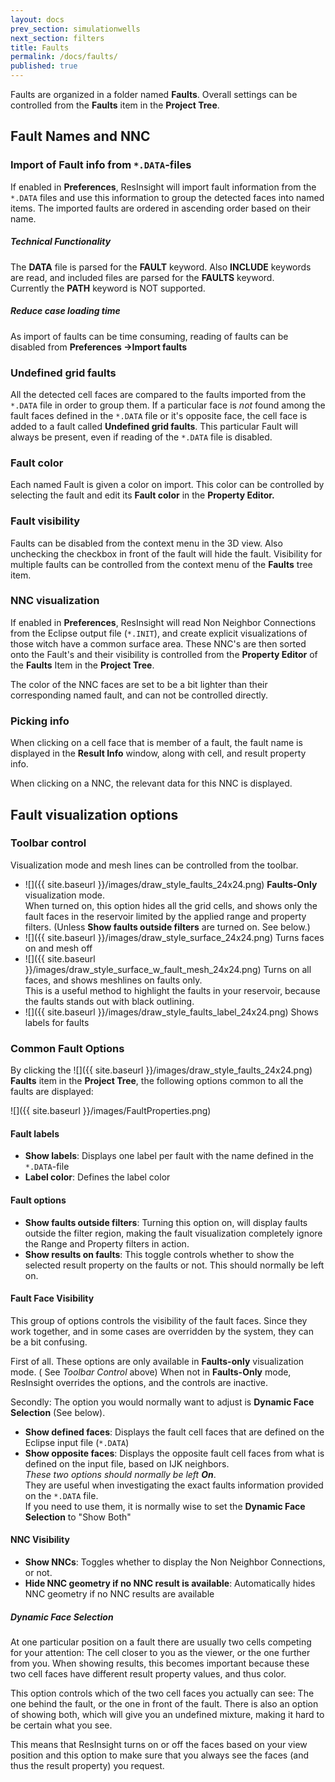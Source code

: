 ```yaml
---
layout: docs
prev_section: simulationwells
next_section: filters
title: Faults
permalink: /docs/faults/
published: true
---
```


Faults are organized in a folder named **Faults**. Overall settings can be controlled from the **Faults** item in the **Project Tree**.

## Fault Names and NNC

### Import of Fault info from `*.DATA`-files
If enabled in **Preferences**, ResInsight will import fault information from the `*.DATA` files and use this information to group the detected faces into named items. The imported faults are ordered in ascending order based on their name.

<div class="note info">
<h5>Technical Functionality</h5>
The <b>DATA</b> file is parsed for the <b>FAULT</b> keyword. Also <b>INCLUDE</b> keywords are read, and included files are parsed for the <b>FAULTS</b> keyword.<br>
Currently the <b>PATH</b> keyword is NOT supported.
</div>

<div class="note info">
<h5>Reduce case loading time</h5>
As import of faults can be time consuming, reading of faults can be disabled from <b>Preferences ->Import faults</b>
</div>

### Undefined grid faults
All the detected cell faces are compared to the faults imported from the `*.DATA` file in order to group them. If a particular face is *not* found among the fault faces defined in the `*.DATA` file or it's opposite face, the cell face is added to a fault called **Undefined grid faults**. This particular Fault will always be present, even if reading of the `*.DATA` file is disabled.

### Fault color
Each named Fault is given a color on import. This color can be controlled by selecting the fault and edit its  **Fault color** in the **Property Editor.**

### Fault visibility
Faults can be disabled from the context menu in the 3D view. Also unchecking the checkbox in front of the fault will hide the fault. Visibility for multiple faults can be controlled from the context menu of the **Faults** tree item. 

### NNC visualization
If enabled in **Preferences**, ResInsight will read Non Neighbor Connections from the Eclipse output file (`*.INIT`), and create explicit visualizations of those witch have a common surface area. These NNC's are then sorted onto the Fault's and their visibility is controlled from the **Property Editor** of the **Faults** Item in the **Project Tree**.

The color of the NNC faces are set to be a bit lighter than their corresponding named fault, and can not be controlled directly.

### Picking info

When clicking on a cell face that is member of a fault, the fault name is displayed in the **Result Info** window, along with cell, and result property info. 

When clicking on a NNC,  the relevant data for this NNC is displayed.

## Fault visualization options


### Toolbar control
Visualization mode and mesh lines can be controlled from the toolbar.

- ![]({{ site.baseurl }}/images/draw_style_faults_24x24.png) **Faults-Only** visualization mode. 
   <br>When turned on, this option hides all the grid cells, and shows only the fault faces in the reservoir limited by the applied range and property filters. (Unless **Show faults outside filters** are turned on. See below.)
- ![]({{ site.baseurl }}/images/draw_style_surface_24x24.png) Turns faces on and mesh off
- ![]({{ site.baseurl }}/images/draw_style_surface_w_fault_mesh_24x24.png) Turns on all faces, and shows meshlines on faults only.
   <br> This is a useful method to highlight the faults in your reservoir, because the faults stands out with black outlining. 
- ![]({{ site.baseurl }}/images/draw_style_faults_label_24x24.png) Shows labels for faults  

### Common Fault Options
By clicking the ![]({{ site.baseurl }}/images/draw_style_faults_24x24.png) **Faults** item in the **Project Tree**, the following options common to all the faults are displayed: 

 ![]({{ site.baseurl }}/images/FaultProperties.png)
 
#### Fault labels
- **Show labels**: Displays one label per fault with the name defined in the `*.DATA`-file
- **Label color**: Defines the label color
 
#### Fault options
- **Show faults outside filters**: Turning this option on, will display faults outside the filter region, making the fault visualization completely ignore the Range and Property filters in action.
- **Show results on faults**: This toggle controls whether to show the selected result property on the faults or not. This should normally be left on.

#### Fault Face Visibility
This group of options controls the visibility of the fault faces. Since they work together, and in some cases are overridden by the system, they can be a bit confusing. 

First of all. These options are only available in **Faults-only** visualization mode. ( See *Toolbar Control* above) When not in **Faults-Only** mode, ResInsight overrides the options, and the controls are inactive. 

Secondly: The option you would normally want to adjust is **Dynamic Face Selection** (See below).

- **Show defined faces**: Displays the fault cell faces that are defined on the Eclipse input file (`*.DATA`)
- **Show opposite faces**: Displays the opposite fault cell faces from what is defined on the input file, based on IJK neighbors.
 <br> *These two options should normally be left **On***. <br>They are useful when investigating the exact faults information provided on the `*.DATA` file. 
 <br>If you need to use them, it is normally wise to set the **Dynamic Face Selection** to "Show Both"

#### NNC Visibility
 
- **Show NNCs**: Toggles whether to display the Non Neighbor Connections, or not.
- **Hide NNC geometry if no NNC result is available**: Automatically hides NNC geometry if no NNC results are available

##### Dynamic Face Selection

At one particular position on a fault there are usually two cells competing for your attention: The cell closer to you as the viewer, or the one further from you. When showing results, this becomes important because these two cell faces have different result property values, and thus color. 

This option controls which of the two cell faces you actually can see: The one behind the fault, or the one in front of the fault. There is also an option of showing both, which will give you an undefined mixture, making it hard to be certain what you see.  

This means that ResInsight turns on or off the faces based on your view position and this option to make sure that you always see the faces (and thus the result property) you request.
